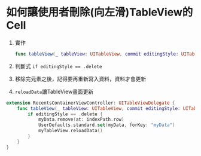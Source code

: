 # 如何讓使用者刪除\(向左滑\)TableView的Cell

1. 實作

   ```swift
   func tableView(_ tableView: UITableView, commit editingStyle: UITableViewCell.EditingStyle, forRowAt indexPath: IndexPath)
   ```

2. 判斷式 `if editingStyle == .delete`
3. 移除完元素之後，記得要再重新寫入資料，資料才會更新
4. `reloadData`讓TableView畫面更新

```swift
extension RecentsContainerViewController: UITableViewDelegate {
    func tableView(_ tableView: UITableView, commit editingStyle: UITableViewCell.EditingStyle, forRowAt indexPath: IndexPath) {
        if editingStyle == .delete {
            myData.remove(at: indexPath.row)
            UserDefaults.standard.set(myData, forKey: "myData")
            myTableView.reloadData()
        }
    }
}
```

